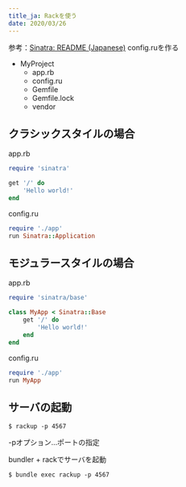```yaml
---
title_ja: Rackを使う
date: 2020/03/26
---
```

参考：[Sinatra: README (Japanese)](http://sinatrarb.com/intro-ja.html)
config.ruを作る
<ul class="tree">
    <li><i class="fas fa-folder-open fa-fw"></i>MyProject
        <ul>
            <li><i class="fas fa-gem fa-fw"></i>app.rb</li>
            <li><div class="marked"><i class="fas fa-gem fa-fw"></i>config.ru</div></li>
            <li><i class="fas fa-gem fa-fw"></i>Gemfile</li>
            <li><i class="far fa-file fa-fw"></i>Gemfile.lock</li>
            <li><i class="fas fa-folder-open fa-fw"></i>vendor</li>
        </ul>
    </li>
</ul>
<span></span>

## クラシックスタイルの場合

<p class="code-label">app.rb</p>

```ruby
require 'sinatra'

get '/' do
    'Hello world!'
end
```
<p class="code-label">config.ru</p>

```ruby
require './app'
run Sinatra::Application
```

## モジュラースタイルの場合

<p class="code-label">app.rb</p>

```ruby
require 'sinatra/base'

class MyApp < Sinatra::Base
    get '/' do
        'Hello world!'
    end
end
```

<p class="code-label">config.ru</p>

```ruby
require './app'
run MyApp
```

## サーバの起動

```shell
$ rackup -p 4567
```
-pオプション…ポートの指定

bundler + rackでサーバを起動

```shell
$ bundle exec rackup -p 4567
```